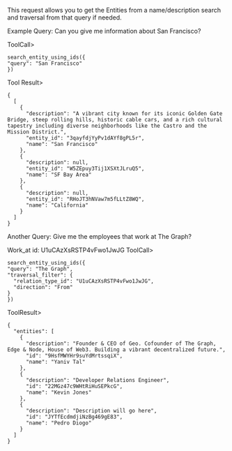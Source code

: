 This request allows you to get the Entities from a name/description search and traversal from that query if needed.


Example Query: Can you give me information about San Francisco?

ToolCall>
```
search_entity_using_ids({
"query": "San Francisco"
})
```
Tool Result>
```
{
  [
    {
      "description": "A vibrant city known for its iconic Golden Gate Bridge, steep rolling hills, historic cable cars, and a rich cultural tapestry including diverse neighborhoods like the Castro and the Mission District.",
      "entity_id": "3qayfdjYyPv1dAYf8gPL5r",
      "name": "San Francisco"
    },
    {
      "description": null,
      "entity_id": "W5ZEpuy3Tij1XSXtJLruQ5",
      "name": "SF Bay Area"
    },
    {
      "description": null,
      "entity_id": "RHoJT3hNVaw7m5fLLtZ8WQ",
      "name": "California"
    }
  ]
}
```

Another Query: Give me the employees that work at The Graph?

Work_at id: U1uCAzXsRSTP4vFwo1JwJG
ToolCall>
```
search_entity_using_ids({
"query": "The Graph",
"traversal_filter": {
  "relation_type_id": "U1uCAzXsRSTP4vFwo1JwJG",
  "direction": "From"
}
})
```
ToolResult>
```
{
  "entities": [
    {
      "description": "Founder & CEO of Geo. Cofounder of The Graph, Edge & Node, House of Web3. Building a vibrant decentralized future.",
      "id": "9HsfMWYHr9suYdMrtssqiX",
      "name": "Yaniv Tal"
    },
    {
      "description": "Developer Relations Engineer",
      "id": "22MGz47c9WHtRiHuSEPkcG",
      "name": "Kevin Jones"
    },
    {
      "description": "Description will go here",
      "id": "JYTfEcdmdjiNzBg469gE83",
      "name": "Pedro Diogo"
    }
  ]
}
```
